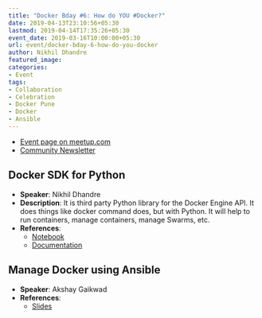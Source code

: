 ```yaml
---
title: "Docker Bday #6: How do YOU #Docker?"
date: 2019-04-13T23:10:56+05:30
lastmod: 2019-04-14T17:35:26+05:30
event_date: 2019-03-16T10:00:00+05:30
url: event/docker-bday-6-how-do-you-docker
author: Nikhil Dhandre
featured_image:
categories:
- Event
tags:
- Collaboration
- Celebration
- Docker Pune
- Docker
- Ansible
---
```


  * [Event page on meetup.com](https://www.meetup.com/PythonPune/events/259469534/)
  * [Community Newsletter](./community_news.md)

## Docker SDK for Python
  * **Speaker**: Nikhil Dhandre
  * **Description**: It is third party Python library for the Docker Engine API. It does things 
  like docker command does, but with Python. It will help to run containers, manage
  containers, manage Swarms, etc.
  * **References**:
    * [Notebook](https://github.com/digitronik/docker_notebook/blob/master/docker_py_sdk.ipynb)
    * [Documentation](https://docker-py.readthedocs.io/en/stable/)

## Manage Docker using Ansible
  * **Speaker**: Akshay Gaikwad
  * **References**:
    * [Slides](https://gitlab.com/akshay196/slides/blob/master/docker-modules-ansible/docker_modules_ansible.org)
